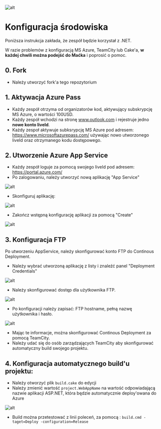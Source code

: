 ![alt](http://devcamp.pl/wp-content/uploads/2016/02/devcamp_logo.png)

# Konfiguracja środowiska

Poniższa instrukcja zakłada, że zespół będzie korzystał z .NET.

W razie problemów z konfiguracją MS Azure, TeamCity lub Cake'a, __w każdej chwili można podejść do Maćka__ i poprosić o pomoc.

## 0. Fork

- Należy utworzyć fork'a tego repozytorium

## 1. Aktywacja Azure Pass

- Każdy zespół otrzyma od organizatorów kod, aktywujący subskrypcję MS Azure, o wartości 100USD.
- Każdy zespół wchodzi na stronę www.outlook.com i rejestruje jedno **__nowe konto liveId__**.
- Każdy zespoł aktywuje subksrypcję MS Azure pod adresem: https://www.microsoftazurepass.com/ używając nowo utworzonego liveId oraz otrzymanego kodu dostępowego.

## 2. Utworzenie Azure App Service

- Każdy zespół loguje za pomocą swojego liveId pod adresem: https://portal.azure.com/
- Po zalogowaniu, należy utworzyć nową aplikację "App Service"

![alt](http://s32.postimg.org/n4z4b4xmt/App_Service01.png)

- Skonfiguruj aplikację:

![alt](http://s32.postimg.org/sec3w5551/App_Service02.png)

- Zakończ wstępną konfigurację aplikacji za pomocą "Create"

![alt](http://s32.postimg.org/4qqh06tl1/App_Service03.png)

## 3. Konfiguracja FTP
Po utworzeniu AppService, należy skonfigurować konto FTP do Continous Deployment.

- Należy wybrać utworzoną aplikację z listy i znaleźć panel "Deployment Credentials"

![alt](http://s32.postimg.org/s2nckxi6d/Ftp01.png)

- Należy skonfigurować dostęp dla użytkownika FTP.

![alt](http://s32.postimg.org/be58y9phh/Ftp02.png)

- Po konfiguracji należy zapisać: FTP hostname, pełną nazwę użytkownika i hasło.

![alt](http://s32.postimg.org/qi5nqywxx/Ftp03.png)

- Mając te informacje, można skonfigurować Continous Deployment za pomocą TeamCity.
- Należy udać się do osób zarządzających TeamCity aby skonfigurować automatyczny build swojego projektu.

## 4. Konfiguracja automatycznego build'u projektu:

- Należy otworzyć plik ```build.cake``` do edycji
- Należy zmienić wartość ```project.WebAppName``` na wartość odpowiadającą nazwie aplikacji ASP.NET, która będzie automatycznie deploy'owana do Azure

![alt](http://s32.postimg.org/5jm75g4n9/Cake01.png)

- Build można przetestować z linii poleceń, za pomocą : ```build.cmd -taget=Deploy -configuration=Release```
